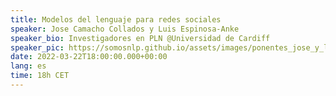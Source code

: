 ```yaml
---
title: Modelos del lenguaje para redes sociales
speaker: Jose Camacho Collados y Luis Espinosa-Anke
speaker_bio: Investigadores en PLN @Universidad de Cardiff
speaker_pic: https://somosnlp.github.io/assets/images/ponentes_jose_y_luis_cardiff.jpg
date: 2022-03-22T18:00:00.000+00:00
lang: es
time: 18h CET
---
```


<EventSummary
    description="En esta charla resumiremos nuestros últimos trabajos desarrollando modelos del lenguaje para redes sociales, con un énfasis en Twitter."
    poster="https://somosnlp.github.io/assets/images/evento_cardiff.png"
    video="https://www.youtube.com/embed/j4qfRljYNYI"
    name="Jose Camacho Collados y Luis Espinosa-Anke"
    twitter="https://twitter.com/CamachoCollados"
    bio="Investigadores en PLN de la Universidad de Cardiff."
    lista="https://somosnlp.org/hackathon#charlas-y-talleres"
/>
